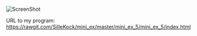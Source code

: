 ![ScreenShot](https://github.com/SilleKock/mini_ex/blob/master/mini_ex_5/Sk%C3%A6rmbillede%202018-03-11%20kl.%2014.48.16.png)

URL to my program: https://rawgit.com/SilleKock/mini_ex/master/mini_ex_5/mini_ex_5/index.html

